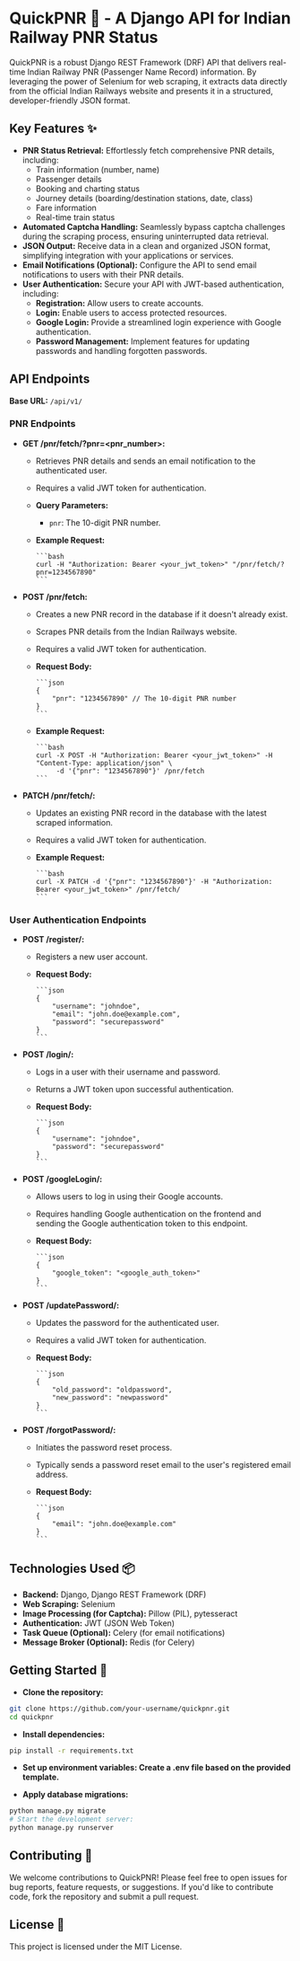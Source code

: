# QuickPNR 🚅 - A Django API for Indian Railway PNR Status

QuickPNR is a robust Django REST Framework (DRF) API that delivers real-time Indian Railway PNR (Passenger Name Record) information. By leveraging the power of Selenium for web scraping, it extracts data directly from the official Indian Railways website and presents it in a structured, developer-friendly JSON format.

## Key Features ✨

* **PNR Status Retrieval:**  Effortlessly fetch comprehensive PNR details, including:
  * Train information (number, name)
  * Passenger details
  * Booking and charting status
  * Journey details (boarding/destination stations, date, class)
  * Fare information
  * Real-time train status
* **Automated Captcha Handling:**  Seamlessly bypass captcha challenges during the scraping process, ensuring uninterrupted data retrieval.
* **JSON Output:**  Receive data in a clean and organized JSON format, simplifying integration with your applications or services.
* **Email Notifications (Optional):**  Configure the API to send email notifications to users with their PNR details.
* **User Authentication:** Secure your API with JWT-based authentication, including:
  * **Registration:** Allow users to create accounts.
  * **Login:** Enable users to access protected resources.
  * **Google Login:** Provide a streamlined login experience with Google authentication.
  * **Password Management:** Implement features for updating passwords and handling forgotten passwords.

## API Endpoints

**Base URL:** `/api/v1/`

### PNR Endpoints

* **GET /pnr/fetch/?pnr=<pnr_number>:**
  * Retrieves PNR details and sends an email notification to the authenticated user.
  * Requires a valid JWT token for authentication.
  * **Query Parameters:**
    * `pnr`: The 10-digit PNR number.
  * **Example Request:**

        ```bash
        curl -H "Authorization: Bearer <your_jwt_token>" "/pnr/fetch/?pnr=1234567890"
        ```

* **POST /pnr/fetch:**
  * Creates a new PNR record in the database if it doesn't already exist.
  * Scrapes PNR details from the Indian Railways website.
  * Requires a valid JWT token for authentication.
  * **Request Body:**

        ```json
        {
            "pnr": "1234567890" // The 10-digit PNR number
        }
        ```

  * **Example Request:**

        ```bash
        curl -X POST -H "Authorization: Bearer <your_jwt_token>" -H "Content-Type: application/json" \
             -d '{"pnr": "1234567890"}' /pnr/fetch
        ```

* **PATCH /pnr/fetch/:**
  * Updates an existing PNR record in the database with the latest scraped information.
  * Requires a valid JWT token for authentication.
  * **Example Request:**

        ```bash
        curl -X PATCH -d '{"pnr": "1234567890"}' -H "Authorization: Bearer <your_jwt_token>" /pnr/fetch/
        ```

### User Authentication Endpoints

* **POST /register/:**
  * Registers a new user account.
  * **Request Body:**

        ```json
        {
            "username": "johndoe",
            "email": "john.doe@example.com",
            "password": "securepassword"
        }
        ```

* **POST /login/:**
  * Logs in a user with their username and password.
  * Returns a JWT token upon successful authentication.
  * **Request Body:**

        ```json
        {
            "username": "johndoe",
            "password": "securepassword"
        }
        ```

* **POST /googleLogin/:**
  * Allows users to log in using their Google accounts.
  * Requires handling Google authentication on the frontend and sending the Google authentication token to this endpoint.
  * **Request Body:**

        ```json
        {
            "google_token": "<google_auth_token>"
        }
        ```

* **POST /updatePassword/:**
  * Updates the password for the authenticated user.
  * Requires a valid JWT token for authentication.
  * **Request Body:**

        ```json
        {
            "old_password": "oldpassword",
            "new_password": "newpassword"
        }
        ```

* **POST /forgotPassword/:**
  * Initiates the password reset process.
  * Typically sends a password reset email to the user's registered email address.
  * **Request Body:**

        ```json
        {
            "email": "john.doe@example.com"
        }
        ```

## Technologies Used 📦

* **Backend:** Django, Django REST Framework (DRF)
* **Web Scraping:** Selenium
* **Image Processing (for Captcha):** Pillow (PIL), pytesseract
* **Authentication:** JWT (JSON Web Token)
* **Task Queue (Optional):** Celery (for email notifications)
* **Message Broker (Optional):** Redis (for Celery)

## Getting Started 🚀

* **Clone the repository:**

```bash
git clone https://github.com/your-username/quickpnr.git
cd quickpnr
```

* **Install dependencies:**

```bash
pip install -r requirements.txt
```

* **Set up environment variables: Create a .env file based on the provided template.**

* **Apply database migrations:**

```bash
python manage.py migrate
# Start the development server:
python manage.py runserver
```

## Contributing 🤝

We welcome contributions to QuickPNR! Please feel free to open issues for bug reports, feature requests, or suggestions. If you'd like to contribute code, fork the repository and submit a pull request.

## License 📄

This project is licensed under the MIT License.
